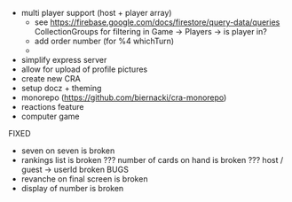 - multi player support (host + player array)
  - see https://firebase.google.com/docs/firestore/query-data/queries CollectionGroups for filtering in Game -> Players -> is player in?
  - add order number (for %4 whichTurn)
  -
- simplify express server
- allow for upload of profile pictures
- create new CRA
- setup docz + theming
- monorepo (https://github.com/biernacki/cra-monorepo)
- reactions feature
- computer game

FIXED

- seven on seven is broken
- rankings list is broken
  ??? number of cards on hand is broken
  ??? host / guest -> userId broken
  BUGS
- revanche on final screen is broken
- display of number is broken
